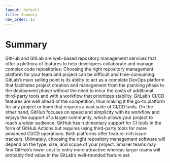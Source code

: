 ```yaml
---
layout: default
title: Summary
nav_order: 11
---
```


# Summary

GitHub and GitLab are web-based repository management services that offer a plethora of features to help developers collaborate and manage complex code repositories. Choosing the right repository management platform for your team and project can be difficult and time-consuming. GitLab’s main selling point is its ability to act as a complete DevOps platform that facilitates project creation and management from the planning phase to the deployment phase without the need to incur the costs of additional third-party tools and with a workflow that prioritizes stability. GitLab’s CI/CD features are well ahead of the competition, thus making it the go-to platform for any project or team that requires a vast suite of CI/CD tools. On the other hand, GitHub focuses on speed and simplicity with its workflow and enjoys the support of a larger community, which allows your project to reach a wider audience. GitHub has rudimentary support for CI tools in the form of GitHub Actions but requires using third-party tools for more advanced CI/CD operations. Both platforms offer feature-rich issue trackers. Ultimately, choosing the right repository management software will depend on the type, size, and scope of your project. Smaller teams may find GitHub’s lower cost to entry more attractive whereas larger teams will probably find value in the GitLab’s well-rounded feature set.